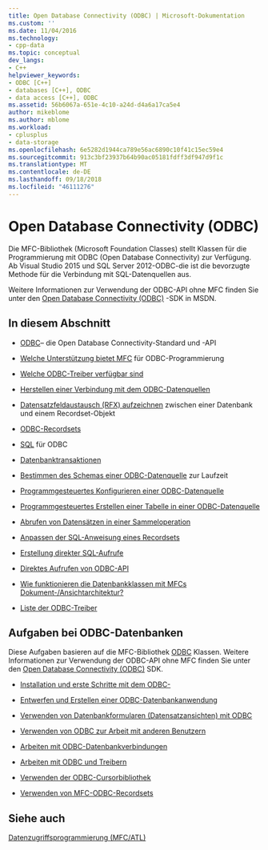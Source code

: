 ```yaml
---
title: Open Database Connectivity (ODBC) | Microsoft-Dokumentation
ms.custom: ''
ms.date: 11/04/2016
ms.technology:
- cpp-data
ms.topic: conceptual
dev_langs:
- C++
helpviewer_keywords:
- ODBC [C++]
- databases [C++], ODBC
- data access [C++], ODBC
ms.assetid: 56b6067a-651e-4c10-a24d-d4a6a17ca5e4
author: mikeblome
ms.author: mblome
ms.workload:
- cplusplus
- data-storage
ms.openlocfilehash: 6e5282d1944ca789e56ac6890c10f41c15ec59e4
ms.sourcegitcommit: 913c3bf23937b64b90ac05181fdff3df947d9f1c
ms.translationtype: MT
ms.contentlocale: de-DE
ms.lasthandoff: 09/18/2018
ms.locfileid: "46111276"
---
```

# <a name="open-database-connectivity-odbc"></a>Open Database Connectivity (ODBC)

Die MFC-Bibliothek (Microsoft Foundation Classes) stellt Klassen für die Programmierung mit ODBC (Open Database Connectivity) zur Verfügung. Ab Visual Studio 2015 und SQL Server 2012-ODBC-die ist die bevorzugte Methode für die Verbindung mit SQL-Datenquellen aus.
  
Weitere Informationen zur Verwendung der ODBC-API ohne MFC finden Sie unter den [Open Database Connectivity (ODBC)](/previous-versions/windows/desktop/ms710252\(v=vs.85\)) -SDK in MSDN.  
  
  
## <a name="in-this-section"></a>In diesem Abschnitt  
  
- [ODBC](odbc-basics.md)– die Open Database Connectivity-Standard und -API  
  
- [Welche Unterstützung bietet MFC](odbc-and-mfc.md) für ODBC-Programmierung  
  
- [Welche ODBC-Treiber verfügbar sind](odbc-driver-list.md)  
  
- [Herstellen einer Verbindung mit dem ODBC-Datenquellen](data-source-managing-connections-odbc.md)  
  
- [Datensatzfeldaustausch (RFX) aufzeichnen](record-field-exchange-rfx.md) zwischen einer Datenbank und einem Recordset-Objekt  
  
- [ODBC-Recordsets](recordset-odbc.md)  
  
- [SQL](sql.md) für ODBC  
  
- [Datenbanktransaktionen](transaction-odbc.md)  
  
- [Bestimmen des Schemas einer ODBC-Datenquelle](data-source-determining-the-schema-of-the-data-source-odbc.md) zur Laufzeit  
  
- [Programmgesteuertes Konfigurieren einer ODBC-Datenquelle](data-source-programmatically-configuring-an-odbc-data-source.md)  
  
- [Programmgesteuertes Erstellen einer Tabelle in einer ODBC-Datenquelle](data-source-programmatically-creating-a-table-in-an-odbc-data-source.md)  
  
- [Abrufen von Datensätzen in einer Sammeloperation](recordset-fetching-records-in-bulk-odbc.md)  
  
- [Anpassen der SQL-Anweisung eines Recordsets](sql-customizing-your-recordsets-sql-statement-odbc.md)  
  
- [Erstellung direkter SQL-Aufrufe](sql-making-direct-sql-calls-odbc.md)  
  
- [Direktes Aufrufen von ODBC-API](odbc-calling-odbc-api-functions-directly.md)  
  
- [Wie funktionieren die Datenbankklassen mit MFCs Dokument-/Ansichtarchitektur?](working-with-documents-and-views.md)  
  
- [Liste der ODBC-Treiber](odbc-driver-list.md)  
  
## <a name="odbc-database-tasks"></a>Aufgaben bei ODBC-Datenbanken  

Diese Aufgaben basieren auf die MFC-Bibliothek [ODBC](odbc-basics.md) Klassen. Weitere Informationen zur Verwendung der ODBC-API ohne MFC finden Sie unter den [Open Database Connectivity (ODBC)](/previous-versions/windows/desktop/ms710252\(v=vs.85\)) SDK.  
  
- [Installation und erste Schritte mit dem ODBC-](installing-and-getting-started-with-odbc.md)  
  
- [Entwerfen und Erstellen einer ODBC-Datenbankanwendung](design-and-create-an-odbc-database-application.md)  
  
- [Verwenden von Datenbankformularen (Datensatzansichten) mit ODBC](use-database-forms-record-views-with-odbc.md)  
  
- [Verwenden von ODBC zur Arbeit mit anderen Benutzern](use-odbc-to-work-with-other-users.md)  
  
- [Arbeiten mit ODBC-Datenbankverbindungen](work-with-odbc-database-connections.md)  
  
- [Arbeiten mit ODBC und Treibern](work-with-odbc-and-drivers.md)  
  
- [Verwenden der ODBC-Cursorbibliothek](use-the-odbc-cursor-library.md)  
  
- [Verwenden von MFC-ODBC-Recordsets](use-mfc-odbc-recordsets.md)  
  
## <a name="see-also"></a>Siehe auch  

[Datenzugriffsprogrammierung (MFC/ATL)](../../data/data-access-programming-mfc-atl.md)